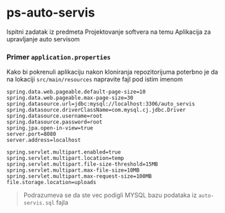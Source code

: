 # ps-auto-servis
Ispitni zadatak iz predmeta Projektovanje softvera na temu Aplikacija za upravljanje auto servisom

### Primer `application.properties`

Kako bi pokrenuli aplikaciju nakon kloniranja repozitorijuma poterbno je da na lokaciji `src/main/resources` napravite fajl pod istim imenom 
```properties
spring.data.web.pageable.default-page-size=10
spring.data.web.pageable.max-page-size=30
spring.datasource.url=jdbc:mysql://localhost:3306/auto_servis
spring.datasource.driverClassName=com.mysql.cj.jdbc.Driver
spring.datasource.username=root
spring.datasource.password=root
spring.jpa.open-in-view=true
server.port=8080
server.address=localhost

spring.servlet.multipart.enabled=true
spring.servlet.multipart.location=temp
spring.servlet.multipart.file-size-threshold=15MB
spring.servlet.multipart.max-file-size=10MB
spring.servlet.multipart.max-request-size=100MB
file.storage.location=uploads
```

> Podrazumeva se da ste vec podigli MYSQL bazu podataka iz `auto-servis.sql` fajla
